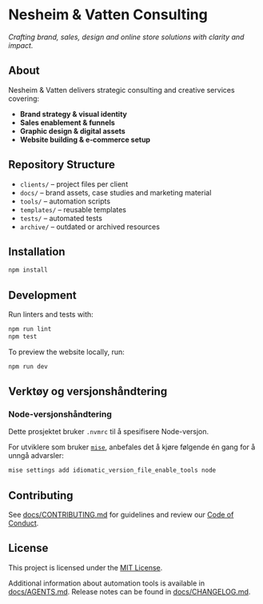 # Nesheim & Vatten Consulting

*Crafting brand, sales, design and online store solutions with clarity and impact.*

## About
Nesheim & Vatten delivers strategic consulting and creative services covering:
- **Brand strategy & visual identity**
- **Sales enablement & funnels**
- **Graphic design & digital assets**
- **Website building & e‑commerce setup**

## Repository Structure
- `clients/` – project files per client
- `docs/` – brand assets, case studies and marketing material
- `tools/` – automation scripts
- `templates/` – reusable templates
- `tests/` – automated tests
- `archive/` – outdated or archived resources


## Installation
```bash
npm install
```

## Development
Run linters and tests with:
```bash
npm run lint
npm test
```
To preview the website locally, run:
```bash
npm run dev
```

## Verktøy og versjonshåndtering

### Node-versjonshåndtering

Dette prosjektet bruker `.nvmrc` til å spesifisere Node-versjon.

For utviklere som bruker [`mise`](https://github.com/jdx/mise), anbefales det å kjøre følgende én gang for å unngå advarsler:

```bash
mise settings add idiomatic_version_file_enable_tools node
```

## Contributing
See [docs/CONTRIBUTING.md](docs/CONTRIBUTING.md) for guidelines and review our [Code of Conduct](docs/CODE_OF_CONDUCT.md).

## License
This project is licensed under the [MIT License](LICENSE).

Additional information about automation tools is available in [docs/AGENTS.md](docs/AGENTS.md).
Release notes can be found in [docs/CHANGELOG.md](docs/CHANGELOG.md).
